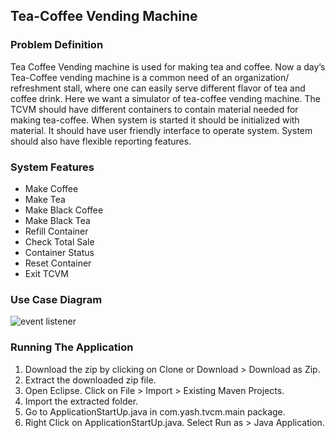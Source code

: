 ## Tea-Coffee Vending Machine

### Problem Definition
Tea Coffee Vending machine is used for making tea and coffee. Now a day’s Tea-Coffee vending machine is a common need of an organization/ refreshment stall, where one can easily serve different flavor of tea and coffee drink.
Here we want a simulator of tea-coffee vending machine. The TCVM should have different containers to contain material needed for making tea-coffee. When system is started it should be initialized with material. It should have user friendly interface to operate system. System should also have flexible reporting features.

### System Features

*  Make Coffee
*  Make Tea
*  Make Black Coffee
*  Make Black Tea
*  Refill Container
*  Check Total Sale
*  Container Status
*  Reset Container
*  Exit TCVM

### Use Case Diagram

![event listener](https://github.com/Chetanmagre789/FWF-Case-Study/blob/master/Tea-Coffee%20Vending%20Machine/TCVM-UseCase.png)

### Running The Application
1. Download the zip by clicking on Clone or Download > Download as Zip.
2. Extract the downloaded zip file.
3. Open Eclipse. Click on File > Import > Existing Maven Projects.
4. Import the extracted folder.
5. Go to ApplicationStartUp.java in com.yash.tvcm.main package.
6. Right Click on ApplicationStartUp.java. Select Run as > Java Application.
